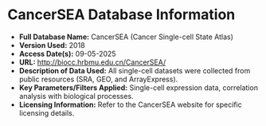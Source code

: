 # CancerSEA Database Information

* **Full Database Name:** CancerSEA (Cancer Single-cell State Atlas)
* **Version Used:** 2018
* **Access Date(s):** 09-05-2025
* **URL:** http://biocc.hrbmu.edu.cn/CancerSEA/ 
* **Description of Data Used:** All single-cell datasets were collected from public resources (SRA, GEO, and ArrayExpress).
* **Key Parameters/Filters Applied:** Single-cell expression data, correlation analysis with biological processes.
* **Licensing Information:** Refer to the CancerSEA website for specific licensing details.
